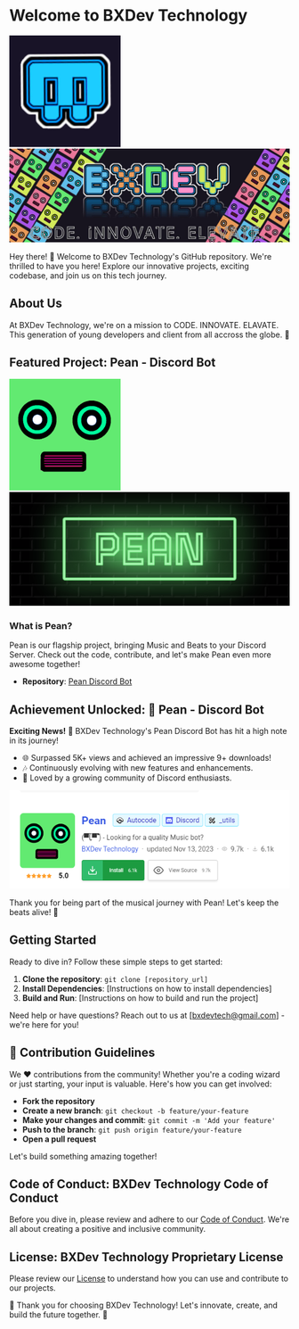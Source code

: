 # Welcome to BXDev Technology

<img src="profile/logo.png" alt="BXDev Technology Logo" width="200"/> <img src="profile/banner.jpg" alt="BXDev Technology Banner" width="620"/>

Hey there! 👋 Welcome to BXDev Technology's GitHub repository. We're thrilled to have you here! Explore our innovative projects, exciting codebase, and join us on this tech journey.

## About Us

At BXDev Technology, we're on a mission to CODE. INNOVATE. ELAVATE. This generation of young developers and client from all accross the globe. 🚀

## Featured Project: Pean - Discord Bot

<img src="profile/pean_logo.png" alt="Pean Logo" width="200"/> <img src="profile/pean_banner.jpg" alt="Pean Banner" width="620"/>

### What is Pean?

Pean is our flagship project, bringing Music and Beats to your Discord Server. Check out the code, contribute, and let's make Pean even more awesome together!

- **Repository**: [Pean Discord Bot](https://github.com/BXDevTech/Pean)

## Achievement Unlocked: 🎵 Pean - Discord Bot

**Exciting News!** 🚀 BXDev Technology's Pean Discord Bot has hit a high note in its journey!

- 🌐 Surpassed 5K+ views and achieved an impressive 9+ downloads!
- 🎶 Continuously evolving with new features and enhancements.
- 🚀 Loved by a growing community of Discord enthusiasts.

<img src="pean_review.png" alt="Pean Achievement" width="620"/>

Thank you for being part of the musical journey with Pean! Let's keep the beats alive! 🎉

## Getting Started

Ready to dive in? Follow these simple steps to get started:

1. **Clone the repository**: `git clone [repository_url]`
2. **Install Dependencies**: [Instructions on how to install dependencies]
3. **Build and Run**: [Instructions on how to build and run the project]

Need help or have questions? Reach out to us at [bxdevtech@gmail.com] - we're here for you!

## 🚀 Contribution Guidelines

We ❤️ contributions from the community! Whether you're a coding wizard or just starting, your input is valuable. Here's how you can get involved:

- **Fork the repository**
- **Create a new branch**: `git checkout -b feature/your-feature`
- **Make your changes and commit**: `git commit -m 'Add your feature'`
- **Push to the branch**: `git push origin feature/your-feature`
- **Open a pull request**

Let's build something amazing together!

## Code of Conduct: BXDev Technology Code of Conduct

Before you dive in, please review and adhere to our [Code of Conduct](CODE_OF_CONDUCT.md). We're all about creating a positive and inclusive community.

## License: BXDev Technology Proprietary License

Please review our [License](LICENSE) to understand how you can use and contribute to our projects.

🌟 Thank you for choosing BXDev Technology! Let's innovate, create, and build the future together. 🌟
